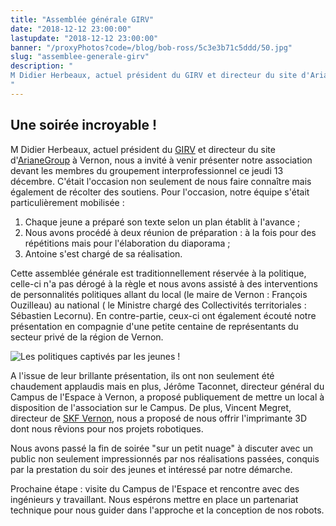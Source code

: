 ```yaml
---
title: "Assemblée générale GIRV"
date: "2018-12-12 23:00:00"
lastupdate: "2018-12-12 23:00:00"
banner: "/proxyPhotos?code=/blog/bob-ross/5c3e3b71c5ddd/50.jpg"
slug: "assemblee-generale-girv"
description: " 
M Didier Herbeaux, actuel président du GIRV et directeur du site d'ArianeGroup à Vernon, nous a invité à venir présenter notre association devant les membres du groupement interprofessionnel ce jeudi 13 décembre
"
---
```

## Une soirée incroyable !
M Didier Herbeaux, actuel président du <a href="https://www.girv.com">GIRV</a> et directeur du site d'<a href="https://www.ariane.group/fr">ArianeGroup</a> à Vernon, nous a invité à venir présenter notre association devant les membres du groupement interprofessionnel ce jeudi 13 décembre. C'était l'occasion non seulement de nous faire connaître mais également de récolter des soutiens.
Pour l'occasion, notre équipe s'était particulièrement mobilisée :

1. Chaque jeune a préparé son texte selon un plan établit à l'avance ;
1. Nous avons procédé à deux réunion de préparation : à la fois pour des répétitions mais pour l'élaboration du diaporama ;
1. Antoine s'est chargé de sa réalisation.

Cette assemblée générale est traditionnellement réservée à la politique, celle-ci n'a pas dérogé à la règle et nous avons assisté à des interventions de personnalités politiques allant du local (le maire de Vernon :  François Ouzilleau) au national ( le Ministre chargé des Collectivités territoriales : Sébastien Lecornu). En contre-partie, ceux-ci ont également écouté notre présentation en compagnie d'une petite centaine de représentants du secteur privé de la région de Vernon.

![Les politiques captivés par les jeunes !](/proxyPhotos?code=/blog/bob-ross/5c3e3b746521f/50.jpg "Les politiques captivés par les jeunes !")

A l'issue de leur brillante présentation, ils ont non seulement été chaudement applaudis mais en plus, Jérôme Taconnet, directeur général du Campus de l'Espace à Vernon, a proposé publiquement de mettre un local à disposition de l'association sur le Campus. De plus, Vincent Megret, directeur de <a href="http://www.skf.com/fr/our-company/skf-en-france/vernon/index.html">SKF Vernon</a>, nous a proposé de nous offrir l'imprimante 3D dont nous rêvions pour nos projets robotiques.

Nous avons passé la fin de soirée "sur un petit nuage" à discuter avec un public non seulement impressionnés par nos réalisations passées, conquis par la prestation du soir des jeunes et intéressé par notre démarche.

Prochaine étape : visite du Campus de l'Espace et rencontre avec des ingénieurs y travaillant. Nous espérons mettre en place un partenariat technique pour nous guider dans l'approche et la conception de nos robots.
    
